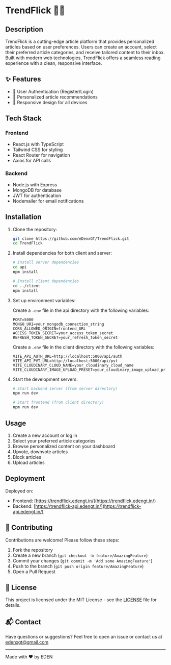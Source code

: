 # TrendFlick 📰✨

## Description

TrendFlick is a cutting-edge article platform that provides personalized articles based on user preferences. Users can create an account, select their preferred article categories, and receive tailored content to their inbox. Built with modern web technologies, TrendFlick offers a seamless reading experience with a clean, responsive interface.

## ✨ Features

- 🔐 User Authentication (Register/Login)
- 🎯 Personalized article recommendations
- 📱 Responsive design for all devices

## Tech Stack

### Frontend

- React.js with TypeScript
- Tailwind CSS for styling
- React Router for navigation
- Axios for API calls

### Backend

- Node.js with Express
- MongoDB for database
- JWT for authentication
- Nodemailer for email notifications

## Installation

1. Clone the repository:

   ```bash
   git clone https://github.com/eDenxGT/TrendFlick.git
   cd TrendFlick
   ```

2. Install dependencies for both client and server:

   ```bash
   # Install server dependencies
   cd api
   npm install
   
   # Install client dependencies
   cd ../client
   npm install
   ```

3. Set up environment variables:

   Create a `.env` file in the api directory with the following variables:

   ```env
   PORT=5000
   MONGO_URI=your_mongodb_connection_string
   CORS_ALLOWED_ORIGIN=frontend_URL
   ACCESS_TOKEN_SECRET=your_access_token_secret
   REFRESH_TOKEN_SECRET=your_refresh_token_secret
   ```

   Create a `.env` file in the client directory with the following variables:

   ```env
   VITE_API_AUTH_URL=http://localhost:5000/api/auth
   VITE_API_PVT_URL=http://localhost:5000/api/pvt
   VITE_CLOUDINARY_CLOUD_NAME=your_cloudinary_cloud_name
   VITE_CLOUDINARY_IMAGE_UPLOAD_PRESET=your_cloudinary_image_upload_preset
   ```

4. Start the development servers:

   ```bash
   # Start backend server (from server directory)
   npm run dev
   
   # Start frontend (from client directory)
   npm run dev
   ```

## Usage

1. Create a new account or log in
2. Select your preferred article categories
3. Browse personalized content on your dashboard
4. Upvote, downvote articles
5. Block articles
6. Upload articles

## Deployment

Deployed on:

- Frontend: [https://trendflick.edengt.in/](https://trendflick.edengt.in/)
- Backend: [https://trendflick-api.edengt.in/](https://trendflick-api.edengt.in/)

## 🤝 Contributing

Contributions are welcome! Please follow these steps:

1. Fork the repository
2. Create a new branch (`git checkout -b feature/AmazingFeature`)
3. Commit your changes (`git commit -m 'Add some AmazingFeature'`)
4. Push to the branch (`git push origin feature/AmazingFeature`)
5. Open a Pull Request

## 📄 License

This project is licensed under the MIT License - see the [LICENSE](LICENSE) file for details.

## 📬 Contact

Have questions or suggestions? Feel free to open an issue or contact us at [edenxgt@gmail.com](mailto:edenxgt@gmail.com)

---

Made with ❤️ by EDEN
